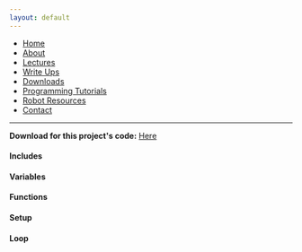 ```yaml
---
layout: default
---
```

* [Home](../../index.md)
* [About](../About.md)
* [Lectures](../Lectures.md)
* [Write Ups](../Write_Ups.md)
* [Downloads](../Downloads.md)
* [Programming Tutorials](../Programming_Tutorials.md)
* [Robot Resources](../Robot_Resources.md)
* [Contact](../Contact.md)

* * *

**Download for this project's code:** [Here]()

#### Includes

#### Variables

#### Functions

#### Setup

#### Loop
